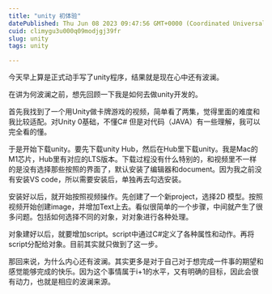```yaml
---
title: "unity 初体验"
datePublished: Thu Jun 08 2023 09:47:56 GMT+0000 (Coordinated Universal Time)
cuid: climygu3u000q09modjgj39fr
slug: unity
tags: unity

---
```


今天早上算是正式动手写了unity程序，结果就是现在心中还有波澜。

在讲为何波澜之前，想先回顾一下我是如何去做unity开发的。

首先我找到了一个用Unity做卡牌游戏的视频，简单看了两集，觉得里面的难度和我比较适配。对Unity 0基础，不懂C# 但是对代码（JAVA）有一些理解，我可以完全看的懂。

于是开始下载unity。要先下载unity Hub，然后在Hub里下载unity。我是Mac的 M1芯片，Hub里有对应的LTS版本。下载过程没有什么特别的，和视频里不一样的是没有选择那些按照的界面了，默认安装了编辑器和document。因为我之前没有安装VS code，所以需要安装后，单独再去勾选安装。

安装好以后，就开始按照视频操作。先创建了一个新project，选择2D 模型。按照视频开始创建image，并增加Text上去。看似很简单的一个步骤，中间就产生了很多问题。包括如何选择不同的对象，对对象进行各种处理。

对象建好以后，就要增加script。script中通过C#定义了各种属性和动作。再将script分配给对象。目前其实就只做到了这一步。

那回来说，为什么内心还有波澜。其实更多是对于自己对于想完成一件事的期望和感觉能够完成的快乐。因为这个事情属于i+1的水平，又有明确的目标，因此会很有动力，也就是相应的波澜来源。